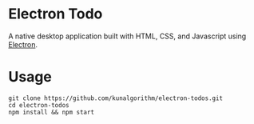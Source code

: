 
# Electron Todo 
A native desktop application built with HTML, CSS, and Javascript using [Electron].

# Usage 

```
git clone https://github.com/kunalgorithm/electron-todos.git
cd electron-todos
npm install && npm start
```


[Electron]: https://electronjs.org